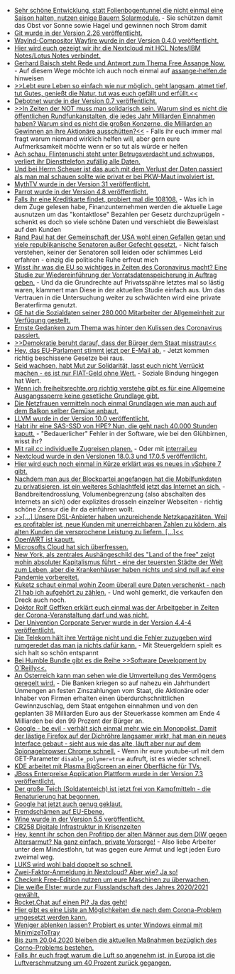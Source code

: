 * [Sehr schöne Entwicklung, statt Folienbogentunnel die nicht einmal eine Saison halten, nutzen einige Bauern Solarmodule.](https://www.sonnenseite.com/de/wirtschaft/himbeeren-unter-solarmodulen-statt-unter-folientunneln.html) - Sie schützen damit das Obst vor Sonne sowie Hagel und gewinnen noch Strom damit
* [Git wurde in der Version 2.26 veröffentlicht.](https://www.phoronix.com/scan.php?page=news_item&px=Git-2.26-Released)
* [Waylnd-Compositor Wayfire wurde in der Version 0.4.0 veröffentlicht.](https://www.pro-linux.de/news/1/27892/wayland-compositor-wayfire-040-freigegeben.html)
* [Hier wird euch gezeigt wir ihr die Nextcloud mit HCL Notes/IBM Notes/Lotus Notes verbindet.](https://nextcloud.com/blog/the-perfect-integration-of-nextcloud-in-hcl-notes-formerly-ibm-notes-or-lotus-notes/)
* [Gerhard Baisch steht Rede und Antwort zum Thema Free Assange Now.](https://weltnetz.tv/video/2302-free-assange-now) - Auf diesem Wege möchte ich auch noch einmal auf [assange-helfen.de](https://assange-helfen.de/) hinweisen
* [>>Lebt eure Leben so einfach wie nur möglich, geht langsam, atmet tief, tut Gutes, genießt die Natur, tut was euch gefällt und erfüllt.<<]()
* [Debotnet wurde in der Version 0.7 veröffentlicht.](https://www.ghacks.net/2020/03/22/latest-debotnet-release-features/)
* [>>In Zeiten der NOT muss man solidarisch sein. Warum sind es nicht die öffentlichen Rundfunkanstalten, die jedes Jahr Milliarden Einnahmen haben? Warum sind es nicht die großen Konzerne, die Milliarden an Gewinnen an ihre Aktionäre ausschütten?<<](https://netzfrauen.org/2020/03/22/cornavirus/) - Falls ihr euch immer mal fragt warum niemand wirklich helfen will, aber gern eure Aufmerksamkeit möchte wenn er so tut als würde er helfen
* [Ach schau, Flintenuschi steht unter Betrugsverdacht und schwupps, verliert ihr Diensttelefon zufällig alle Daten.](https://www.zeit.de/politik/deutschland/2020-01/berateraffaere-ursula-von-der-leyen-handydaten-geloescht)
* [Und bei Herrn Scheuer ist das auch mit dem Verlust der Daten passiert als man mal schauen sollte wie privat er bei PKW-Maut involviert ist.](https://www.tagesschau.de/inland/scheuer-handydaten-geloescht-101.html)
* [MythTV wurde in der Version 31 veröffentlicht.](https://www.phoronix.com/scan.php?page=news_item&px=MythTV-31-Released)
* [Parrot wurde in der Version 4.8 veröffentlicht.](https://parrotsec.org/blog/parrot-4.8-release-notes/)
* [Falls ihr eine Kreditkarte findet, probiert mal die 108108.](https://blog.fefe.de/?ts=a08611a1) - Was ich in dem Zuge gelesen habe, Finanzunternehmen werden die aktuelle Lage ausnutzen um das "kontaktlose" Bezahlen per Gesetz durchzuprügeln - schenkt es doch so viele schöne Daten und verschiebt die Beweislast auf den Kunden
* [Rand Paul hat der Gemeinschaft der USA wohl einen Gefallen getan und viele republikanische Senatoren außer Gefecht gesetzt.](https://blog.fefe.de/?ts=a086589f) - Nicht falsch verstehen, keiner der Senatoren soll leiden oder schlimmes Leid erfahren - einzig die politische Ruhe erfreut mich
* [Wisst ihr was die EU so wichtiges in Zeiten des Coronavirus macht? Eine Studie zur Wiedereinführung der Vorratsdatenspeicherung in Auftrag geben.](https://www.patrick-breyer.de/?p=590633) - Und da die Grundrechte auf Privatsspähre letztes mal so lästig waren, klammert man Diese in der aktuellen Studie einfach aus. Um das Vertrauen in die Untersuchung weiter zu schwächten wird eine private Beraterfirma genutzt.
* [GE hat die Sozialdaten seiner 280.000 Mitarbeiter der Allgemeinheit zur Verfügung gestellt.](https://www.bleepingcomputer.com/news/security/tech-giant-ge-discloses-data-breach-after-service-provider-hack/)
* [Ernste Gedanken zum Thema was hinter den Kulissen des Coronavirus passiert.](https://www.youtube.com/watch?v=aYZ2gVs9U7o)
* [>>Demokratie beruht darauf, dass der Bürger dem Staat misstraut<<](https://www.neues-deutschland.de/artikel/1134657.corona-und-buergerrechte-demokratie-beruht-darauf-dass-der-buerger-dem-staat-misstraut.html)
* [Hey, das EU-Parlament stimmt jetzt per E-Mail ab.](https://www.behoerden-spiegel.de/2020/03/24/eu-parlament-stimmt-per-e-mail-ab/) - Jetzt kommen richtig beschissene Gesetze bei raus.
* [Seid wachsen, habt Mut zur Solidarität, lasst euch nicht Verrückt machen - es ist nur FIAT-Geld ohne Wert.](https://youtu.be/aYZ2gVs9U7o?t=2283) - Soziale Bindung hingegen hat Wert.
* [Wenn ich freiheitsrechte.org richtig verstehe gibt es für eine Allgemeine Ausgangssperre keine gesetliche Grundlage gibt.](https://freiheitsrechte.org/corona-und-grundrechte/)
* [Die Netzfrauen vermitteln noch einmal Grundlagen wie man auch auf dem Balkon selber Gemüse anbaut.](https://netzfrauen.org/2020/03/25/garten-5/)
* [LLVM wurde in der Version 10.0 veröffentlicht.](https://www.pro-linux.de/news/1/27900/llvm-100-freigegeben.html)
* [Habt ihr eine SAS-SSD von HPE? Nun, die geht nach 40.000 Stunden kaputt.](https://www.golem.de/news/firmware-bug-hpes-ssds-fallen-garantiert-nach-40-000-stunden-aus-2003-147481.html) - "Bedauerlicher" Fehler in der Software, wie bei den Glühbirnen, wisst ihr?
* [Mit rail.cc individuelle Zugreisen planen.](https://rail.cc/de) - Oder mit [interrail.eu](https://www.interrail.eu/de/)
* [Nextcloud wurde in den Versionen 18.0.3 und 17.0.5 veröffentlicht.](https://nextcloud.com/blog/update-18-0-3-and-17-0-5-out-update-soon/)
* [Hier wird euch noch einmal in Kürze erklärt was es neues in vSphere 7 gibt.](https://4sysops.com/archives/whats-new-in-content-libraries-in-vsphere-7/)
* [Nachdem man aus der Blockpartei angefangen hat die Mobilfunkdaten zu privatisieren, ist ein weiteres Schlachtfeld jetzt das Internet an sich.](https://www.golem.de/news/bundesnetzagentur-netzbetreiber-duerfen-dienste-und-zugaenge-drosseln-2003-147499.html) - Bandbreitendrosslung, Volumenbegrenzung (also abschalten des Internets an sich) oder explizites drosseln einzelner Webseiten - richtig schöne Zensur die ihr da einführen wollt.
* [>>[...] Unsere DSL-Anbieter haben unzureichende Netzkapazitäten. Weil es profitabler ist, neue Kunden mit unerreichbaren Zahlen zu ködern, als alten Kunden die versprochene Leistung zu liefern. [...]<<](https://blog.fefe.de/?ts=a085b74f)
* [OpenWRT ist kaputt.](https://blog.fefe.de/?ts=a0858a4e)
* [Microsofts Cloud hat sich überfressen.](https://blog.fefe.de/?ts=a08582e5)
* [New York, als zentrales Aushängeschild des "Land of the free" zeigt wohin absoluter Kapitalismus führt - eine der teuersten Städte der Welt zum Leben, aber die Krankenhäuser haben nichts und sind null auf eine Pandemie vorbereitet.](https://blog.fefe.de/?ts=a082c7ee)
* [Kuketz schaut einmal wohin Zoom überall eure Daten verschenkt - nach 21 hab ich aufgehört zu zählen.](https://www.kuketz-blog.de/zoom-uebermittelt-personenbezogene-daten-an-drittanbieter/) - Und wohl gemerkt, die verkaufen den Dreck auch noch.
* [Doktor Rolf Geffken erklärt euch einmal was der Arbeitgeber in Zeiten der Corona-Veranstaltung darf und was nicht.](https://weltnetz.tv/video/2305-corona-und-arbeitsrecht)
* [Der Univention Corporate Server wurde in der Version 4.4-4 veröffentlicht.](https://www.pro-linux.de/news/1/27901/univention-corporate-server-44-4-freigegeben.html)
* [Die Telekom hält ihre Verträge nicht und die Fehler zuzugeben wird rumgeredet das man ja nichts dafür kann.](https://www.golem.de/news/lte-telekom-hat-ausbauziele-in-zwei-bundeslaendern-nicht-erfuellt-2003-147514.html) - Mit Steuergeldern spielt es sich halt so schön entspannt
* [Bei Humble Bundle gibt es die Reihe >>Software Development by O`Reilly<<.](https://www.pro-linux.de/news/1/27903/humble-bundle-software-development-by-oreilly-gestartet.html)
* [An Österreich kann man sehen wie die Umverteilung des Vermögens geregelt wird.](https://npr.news.eulu.info/2020/03/26/corona-koste-es-was-es-wolle-ein-neoliberaler-raubzug/) - Die Banken kriegen so auf nahezu ein Jahrhundert Unmengen an festen Zinszahlungen vom Staat, die Aktionäre oder Inhaber von Firmen erhalten einen überdurchschnittlichen Gewinnzuschlag, dem Staat entgehen einnahmen und von den geplanten 38 Milliarden Euro aus der Steuerkasse kommen am Ende 4 Milliarden bei den 99 Prozent der Bürger an.
* [Google - be evil - verhält sich einmal mehr wie ein Monopolist. Damit der lästige Firefox auf der Dichröhre langsamer wirkt, hat man ein neues Interface gebaut - sieht aus wie das alte, läuft aber nur auf dem Spionagebrowser Chrome schnell.](https://www.ghacks.net/2020/03/26/make-youtube-faster-on-firefox-with-this-extension/) - Wenn ihr eure youtube-url mit dem GET-Parameter `disable_polymer=true` aufruft, ist es wieder schnell.
* [KDE arbeitet mit Plasma BigScreen an einer Oberfläche für TVs.](https://www.pro-linux.de/news/1/27902/plasma-bigscreen-kde-f%C3%BCr-fernseher.html)
* [JBoss Enterpreise Application Plattform wurde in der Version 7.3 veröffentlicht.](https://www.pro-linux.de/news/1/27904/jboss-enterprise-application-platform-73-erschienen.html)
* [Der große Teich (Soldatenteich) ist jetzt frei von Kampfmitteln - die Renaturierung hat begonnen.](https://www.youtube.com/watch?v=DtAvnVk7YwQ)
* [Google hat jetzt auch genug geklaut.](https://www.theregister.co.uk/2020/03/26/google_gsuite_outage/)
* [Fremdschämen auf EU-Ebene.](https://blog.fefe.de/?ts=a083c28c)
* [Wine wurde in der Version 5.5 veröffentlicht.](http://www.phoronix.com/scan.php?page=news_item&px=Wine-5.5-Released)
* [CR258 Digitale Infrastruktur in Krisenzeiten](https://chaosradio.de/cr258-digitale-infrastruktur-in-krisenzeiten)
* [Hey, kennt ihr schon den Profitipp der alten Männer aus dem DIW gegen Altersarmut? Na ganz einfach, private Vorsorge!](https://www.maskenfall.de/?p=14012) - Also liebe Arbeiter unter dem Mindestlohn, tut was gegen eure Armut und legt jeden Euro zweimal weg.
* [LUKS wird wohl bald doppelt so schnell.](https://www.pro-linux.de/news/1/27908/disk-verschl%C3%BCsselung-in-linux-wird-schneller.html)
* [Zwei-Faktor-Anmeldung in Nextcloud? Aber wie? Ja so!](https://nextcloud.com/blog/security-in-nextcloud-how-to-block-99-9-of-attacks/)
* [Checkmk Free-Edition nutzen um eure Maschinen zu überwachen.](https://www.windowspro.de/thomas-drilling/windows-esxi-server-checkmk-free-edition-ueberwachen)
* [Die weiße Elster wurde zur Flusslandschaft des Jahres 2020/2021 gewählt.](https://sachsen.nabu.de/naturundlandschaft/auenzentrum/27786.html)
* [Rocket.Chat auf einen Pi? Ja das geht!](https://opensource.com/article/20/3/raspberry-pi-rocketchat)
* [Hier gibt es eine Liste an Möglichkeiten die nach dem Corona-Problem umgesetzt werden kann.](https://www.sonnenseite.com/de/franz-alt/kommentare-interviews/was-kommt-nach-corona.html)
* [Weniger ablenken lassen? Probiert es unter Windows einmal mit MinimizeToTray](https://www.ghacks.net/2020/03/28/minimize-any-program-to-the-system-tray-with-minimizetotray/)
* [Bis zum 20.04.2020 bleiben die aktuellen Maßnahmen bezüglich des Corno-Problems bestehen.](https://blog.fefe.de/?ts=a0818c76)
* [Falls ihr euch fragt warum die Luft so angenehm ist, in Europa ist die Luftverschmutzung um 40 Prozent zurück gegangen.](https://blog.fefe.de/?ts=a0806d70)
